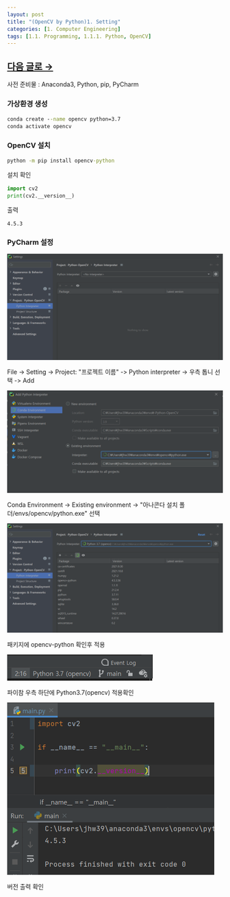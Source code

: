 ```yaml
---
layout: post
title: "(OpenCV by Python)1. Setting"
categories: [1. Computer Engineering]
tags: [1.1. Programming, 1.1.1. Python, OpenCV]
---
```


## [다음 글로 →](https://maizer2.github.io/1.%20computer%20engineering/2021/10/21/(OpenCV-by-Python)-2-Lenna-출력하기.html)

사전 준비물 : Anaconda3, Python, pip, PyCharm



### 가상환경 생성

```cmd
conda create --name opencv python=3.7
conda activate opencv
```



### OpenCV 설치

```cmd
python -m pip install opencv-python
```



설치 확인

```Python
import cv2
print(cv2.__version__)
```

출력

```
4.5.3
```



### PyCharm 설정

![](https://raw.githubusercontent.com/maizer2/gitblog_img/master/img/BookReview/2021-10-20-(OpenCV-by-Python)-1-세팅/1.PNG)

File -> Setting -> Project: "프로젝트 이름" -> Python interpreter -> 우측 톱니 선택 -> Add



![](https://raw.githubusercontent.com/maizer2/gitblog_img/master/img/BookReview/2021-10-20-(OpenCV-by-Python)-1-세팅/2.PNG)

Conda Environment -> Existing environment -> "아나콘다 설치 폴더/envs/opencv/python.exe" 선택



![](https://raw.githubusercontent.com/maizer2/gitblog_img/master/img/BookReview/2021-10-20-(OpenCV-by-Python)-1-세팅/3.PNG)

패키지에 opencv-python 확인후 적용



![](https://raw.githubusercontent.com/maizer2/gitblog_img/master/img/BookReview/2021-10-20-(OpenCV-by-Python)-1-세팅/4.PNG)

파이참 우측 하단에 Python3.7(opencv) 적용확인



![](https://raw.githubusercontent.com/maizer2/gitblog_img/master/img/BookReview/2021-10-20-(OpenCV-by-Python)-1-세팅/5.PNG)

버전 출력 확인



